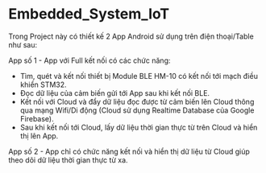 ﻿# Embedded_System_IoT

Trong Project này có thiết kế 2 App Android sử dụng trên điện thoại/Table như sau:

App số 1 - App với Full kết nối có các chức năng:
- Tìm, quét và kết nối thiết bị Module BLE HM-10 có kết nối tới mạch điều khiển STM32.
- Đọc dữ liệu của cảm biến gửi tới App sau khi kết nối BLE.
- Kết nối với Cloud và đẩy dữ liệu đọc được từ cảm biến lên Cloud thông qua mạng Wifi/Di động (Cloud sử dụng Realtime Database của Google Firebase).
- Sau khi kết nối tới Cloud, lấy dữ liệu thời gian thực từ trên Cloud và hiển thị lên App.

App số 2 - App chỉ có chức năng kết nối và hiển thị dữ liệu từ Cloud giúp theo dõi dữ liệu thời gian thực từ xa.
